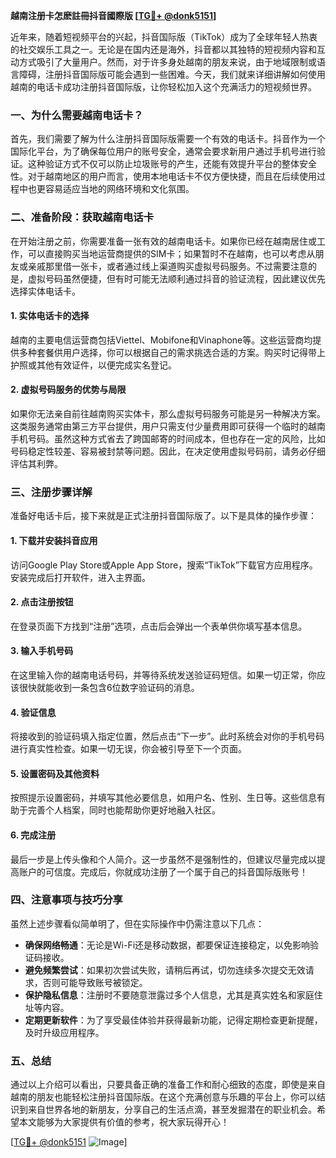 **越南注册卡怎麽註冊抖音國際版 [[TG💪+ @donk5151](https://t.me/s/donk5151)]**

近年来，随着短视频平台的兴起，抖音国际版（TikTok）成为了全球年轻人热衷的社交娱乐工具之一。无论是在国内还是海外，抖音都以其独特的短视频内容和互动方式吸引了大量用户。然而，对于许多身处越南的朋友来说，由于地域限制或语言障碍，注册抖音国际版可能会遇到一些困难。今天，我们就来详细讲解如何使用越南的电话卡成功注册抖音国际版，让你轻松加入这个充满活力的短视频世界。

### 一、为什么需要越南电话卡？

首先，我们需要了解为什么注册抖音国际版需要一个有效的电话卡。抖音作为一个国际化平台，为了确保每位用户的账号安全，通常会要求新用户通过手机号进行验证。这种验证方式不仅可以防止垃圾账号的产生，还能有效提升平台的整体安全性。对于越南地区的用户而言，使用本地电话卡不仅方便快捷，而且在后续使用过程中也更容易适应当地的网络环境和文化氛围。

### 二、准备阶段：获取越南电话卡

在开始注册之前，你需要准备一张有效的越南电话卡。如果你已经在越南居住或工作，可以直接购买当地运营商提供的SIM卡；如果暂时不在越南，也可以考虑从朋友或亲戚那里借一张卡，或者通过线上渠道购买虚拟号码服务。不过需要注意的是，虚拟号码虽然便捷，但有时可能无法顺利通过抖音的验证流程，因此建议优先选择实体电话卡。

#### 1. 实体电话卡的选择
越南的主要电信运营商包括Viettel、Mobifone和Vinaphone等。这些运营商均提供多种套餐供用户选择，你可以根据自己的需求挑选合适的方案。购买时记得带上护照或其他有效证件，以便完成实名登记。

#### 2. 虚拟号码服务的优势与局限
如果你无法亲自前往越南购买实体卡，那么虚拟号码服务可能是另一种解决方案。这类服务通常由第三方平台提供，用户只需支付少量费用即可获得一个临时的越南手机号码。虽然这种方式省去了跨国邮寄的时间成本，但也存在一定的风险，比如号码稳定性较差、容易被封禁等问题。因此，在决定使用虚拟号码前，请务必仔细评估其利弊。

### 三、注册步骤详解

准备好电话卡后，接下来就是正式注册抖音国际版了。以下是具体的操作步骤：

#### 1. 下载并安装抖音应用
访问Google Play Store或Apple App Store，搜索“TikTok”下载官方应用程序。安装完成后打开软件，进入主界面。

#### 2. 点击注册按钮
在登录页面下方找到“注册”选项，点击后会弹出一个表单供你填写基本信息。

#### 3. 输入手机号码
在这里输入你的越南电话号码，并等待系统发送验证码短信。如果一切正常，你应该很快就能收到一条包含6位数字验证码的消息。

#### 4. 验证信息
将接收到的验证码填入指定位置，然后点击“下一步”。此时系统会对你的手机号码进行真实性检查。如果一切无误，你会被引导至下一个页面。

#### 5. 设置密码及其他资料
按照提示设置密码，并填写其他必要信息，如用户名、性别、生日等。这些信息有助于完善个人档案，同时也能帮助你更好地融入社区。

#### 6. 完成注册
最后一步是上传头像和个人简介。这一步虽然不是强制性的，但建议尽量完成以提高账户的可信度。完成后，你就成功注册了一个属于自己的抖音国际版账号！

### 四、注意事项与技巧分享

虽然上述步骤看似简单明了，但在实际操作中仍需注意以下几点：

- **确保网络畅通**：无论是Wi-Fi还是移动数据，都要保证连接稳定，以免影响验证码接收。
- **避免频繁尝试**：如果初次尝试失败，请稍后再试，切勿连续多次提交无效请求，否则可能导致账号被锁定。
- **保护隐私信息**：注册时不要随意泄露过多个人信息，尤其是真实姓名和家庭住址等内容。
- **定期更新软件**：为了享受最佳体验并获得最新功能，记得定期检查更新提醒，及时升级应用程序。

### 五、总结

通过以上介绍可以看出，只要具备正确的准备工作和耐心细致的态度，即使是来自越南的朋友也能轻松注册抖音国际版。在这个充满创意与乐趣的平台上，你可以结识到来自世界各地的新朋友，分享自己的生活点滴，甚至发掘潜在的职业机会。希望本文能够为大家提供有价值的参考，祝大家玩得开心！

[[TG💪+ @donk5151](https://t.me/s/donk5151) ![Image](https://i.postimg.cc/rwNCRYN7/Snipaste-2025-04-30-17-27-05.png)]